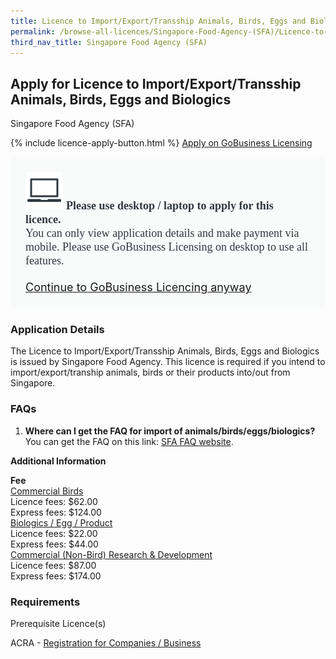 ```yaml
---
title: Licence to Import/Export/Transship Animals, Birds, Eggs and Biologics
permalink: /browse-all-licences/Singapore-Food-Agency-(SFA)/Licence-to-Import-Export-Transship-Animals--Birds--Eggs-and-Biologics
third_nav_title: Singapore Food Agency (SFA)
---
```


## Apply for Licence to Import/Export/Transship Animals, Birds, Eggs and Biologics

Singapore Food Agency (SFA)

{% include licence-apply-button.html %}
<a class="btn" id = "desktopNotice" href="https://licence1.business.gov.sg/licence1/neweadvisor/showSelectedLicence.action?redirection=true&selectedLicenceIds=201301030000131" target="_blank" rel="noopener">Apply on GoBusiness Licensing</a>
<div id = "mobileNotice" style="background: #F9FAFA; border-radius: 5px; width: auto; height: auto; padding: 24px 24px; font-size: 18px; color: #313840;">
<img src="/images/laptop.svg" alt="" style="height: 60px; width: 60px; margin-left: 0px;">
<span style="font-weight: bold; font-family: hknova-bold; font-size: 18px; ">Please use desktop / laptop to apply for this licence.</span><br>
<span style="font-family: hknova-regular;">You can only view application details and make payment via mobile. Please use GoBusiness Licensing on desktop to use all features.</span><br><br>
<a id="mobileNotice" href="https://licence1.business.gov.sg/licence1/neweadvisor/showSelectedLicence.action?redirection=true&selectedLicenceIds=201301030000131" target="_blank" rel="noopener">Continue to GoBusiness Licencing anyway</a>
</div>

<H3>Application Details</H3>

<p>The Licence to Import/Export/Transship Animals, Birds, Eggs and Biologics is issued by Singapore Food Agency. This licence is required if you intend to import/export/tranship animals, birds or their products into/out from Singapore.</p>
<h3>FAQs</h3>
<ol>
<li><strong>Where can I get the FAQ for import of animals/birds/eggs/biologics?</strong><br>You can get the FAQ on this link: <a href="https://www.sfa.gov.sg/food-import-export/import-export-transshipment-of-live-poultry-livestock" target="_blank" rel="noopener">SFA FAQ website</a>.</li>
</ol>

<strong>Additional Information</strong>

<p><strong>Fee<br></strong><u>Commercial Birds<br></u>Licence fees: $62.00<br>Express fees: $124.00<br><u>Biologics / Egg / Product<br></u>Licence fees: $22.00 &nbsp; &nbsp;<br>Express fees: $44.00<br><u>Commercial (Non-Bird) Research &amp; Development<br></u>Licence fees: $87.00<br>Express fees: $174.00</p>

<H3>Requirements</H3>

<p>Prerequisite Licence(s)</p>
<p>ACRA - <a href="https://www.acra.gov.sg/Home/" target="_blank" rel="noopener">Registration for Companies / Business</a></p>

